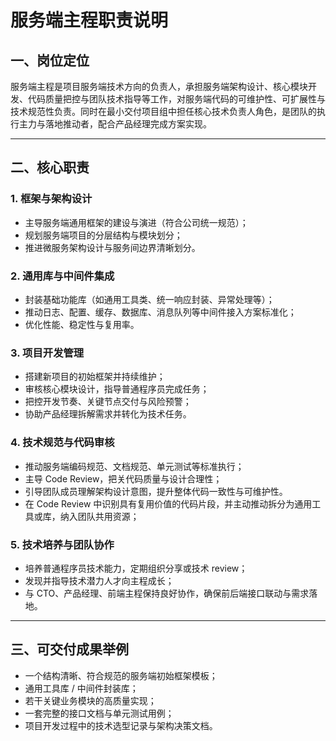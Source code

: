 # 服务端主程职责说明

## 一、岗位定位

服务端主程是项目服务端技术方向的负责人，承担服务端架构设计、核心模块开发、代码质量把控与团队技术指导等工作，对服务端代码的可维护性、可扩展性与技术规范性负责。同时在最小交付项目组中担任核心技术负责人角色，是团队的执行主力与落地推动者，配合产品经理完成方案实现。

---

## 二、核心职责

### 1. 框架与架构设计
- 主导服务端通用框架的建设与演进（符合公司统一规范）；
- 规划服务端项目的分层结构与模块划分；
- 推进微服务架构设计与服务间边界清晰划分。

### 2. 通用库与中间件集成
- 封装基础功能库（如通用工具类、统一响应封装、异常处理等）；
- 推动日志、配置、缓存、数据库、消息队列等中间件接入方案标准化；
- 优化性能、稳定性与复用率。

### 3. 项目开发管理
- 搭建新项目的初始框架并持续维护；
- 审核核心模块设计，指导普通程序员完成任务；
- 把控开发节奏、关键节点交付与风险预警；
- 协助产品经理拆解需求并转化为技术任务。

### 4. 技术规范与代码审核
- 推动服务端编码规范、文档规范、单元测试等标准执行；
- 主导 Code Review，把关代码质量与设计合理性；
- 引导团队成员理解架构设计意图，提升整体代码一致性与可维护性。
- 在 Code Review 中识别具有复用价值的代码片段，并主动推动拆分为通用工具或库，纳入团队共用资源；

### 5. 技术培养与团队协作
- 培养普通程序员技术能力，定期组织分享或技术 review；
- 发现并指导技术潜力人才向主程成长；
- 与 CTO、产品经理、前端主程保持良好协作，确保前后端接口联动与需求落地。

---

## 三、可交付成果举例

- 一个结构清晰、符合规范的服务端初始框架模板；
- 通用工具库 / 中间件封装库；
- 若干关键业务模块的高质量实现；
- 一套完整的接口文档与单元测试用例；
- 项目开发过程中的技术选型记录与架构决策文档。